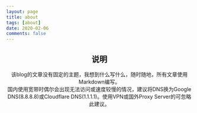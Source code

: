 ```yaml
---
layout: page
title: about
tags: [about]
date: 2020-02-06
comments: false
---
```


## <center>说明</center>
<center>该blog的文章没有固定的主题，我想到什么写什么，随时随地，所有文章使用Markdown编写。</center>
<center>国内使用宽带时偶尔会出现无法访问或速度较慢的情况，建议将DNS换为Google DNS(8.8.8.8)或Cloudflare DNS(1.1.1.1)。使用VPN或国外Proxy Server的可忽略此建议。</center>

